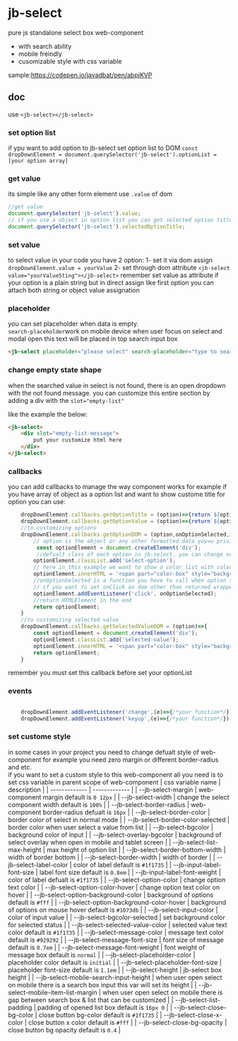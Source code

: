 # jb-select

pure js standalone select box web-component

- with search ability
- mobile freindly
- cusomizable style with css variable

sample:<https://codepen.io/javadbat/pen/abpjKVP>

## doc

use `<jb-select></jb-select>`

### set option list

if ypu want to add option to jb-select set option list to DOM
`const dropDownElement = document.querySelector('jb-select').optionList = [your option array]`

### get value

its simple like any other form element use `.value` of dom

```javascript
//get value
document.querySelector('jb-select').value;
// if you use a object in option list you can get selected option title beside value
document.querySelector('jb-select').selectedOptionTitle;
```
### set value

to select value in your code you have 2 option:
1- set it via dom assign `dropDownElement.value = yourValue`
2- set through dom attribute `<jb-select value="yourValueSting"></jb-select>`
remember set value as attribute if your option is a plain string but in direct assign like first option you can attach both string or object value assignation

### placeholder

 you can set placeholder when data is empty.    
 `search-placeholder`work on mobile device when user focus on select and modal open this text will be placed in top search input box

 ```html
 <jb-select placeholder="please select" search-placeholder="type to search"></jb-select>
 ```

### change empty state shape
when the searched value in select is not found, there is an open dropdown with the not found message.
you can customize this entire section by adding a div with the `slot="empty-list"`

like the example the below:

```html
<jb-select>
    <div slot="empty-list-message">
        put your customize html here
    </div>
</jb-select>
```

### callbacks

you can add callbacks to manage the way component works
for example if you have array of object as a option list and want to show custome title for option you can use:

```js
    dropDownElement.callbacks.getOptionTitle = (option)=>{return`${option.province}-${option.state}-${option.city}`}
    dropDownElement.callbacks.getOptionValue = (option)=>{return`${option.value}`}
    //to customizing options
    dropDownElement.callbacks.getOptionDOM = (option,onOptionSelected,isSelected)=>{
        // option is the object or any other formatted data yoy=u privide to optionList array
         const optionElement = document.createElement('div');
         //defualt class of each option in jb-select. you can change or customize it if you wish
        optionElement.classList.add('select-option');
        // here in this example we want to show a color list with color sample next to it
        optionElement.innerHTML = '<span part="color-box" style="background-color:'+option.colorCode+';width:16px;height:16px"></span>'+'&nbsp;'+option.name;
        //onOptionSelected is a function you have to call when option selected it mostly bind on on option dom clicked'
        // if you want to set onClick on dom other than returned wrapper DOM for example on a color-box you must set value property on it: colorBoxDOM.value = option; colorBoxDOM.addEventListener('click', onOptionSelected);
        optionElement.addEventListener('click', onOptionSelected);
        //return HTMLElement in the end
        return optionElement;
    }
    //to customizing selected value
    dropDownElement.callbacks.getSelectedValueDOM = (option)=>{
        const optionElement = document.createElement('div');
        optionElement.classList.add('selected-value');
        optionElement.innerHTML = '<span part="color-box" style="background-color:'+option.value+';width:16px;height:16px"></span>'+'&nbsp;'+option.name;
        return optionElement;
    }
```

remember you must set this callback before set your optionList

### events

```js

    dropDownElement.addEventListener('change',(e)=>{/*your function*/});
    dropDownElement.addEventListener('keyup',(e)=>{/*your function*/});

```

### set custome style

in some cases in your project you need to change defualt style of web-component for example you need zero margin or different border-radius and etc.  
if you want to set a custom style to this web-component all you need is to set css variable in parent scope of web-component
| css variable name                         | description                                                                                   |
| -------------                             | -------------                                                                                 |
| --jb-select-margin                        | web-component margin default is `0 12px`                                                      |
| --jb-select-width                         | change the select component width default is `100%`                                           |
| --jb-select-border-radius                 | web-component border-radius defualt is `16px`                                                 |
| --jb-select-border-color                  | border color of select in normal mode                                                         |
| --jb-select-border-color-selected         | border color when user select a value from list                                               |
| --jb-select-bgcolor                       | background color of input                                                                     |
| --jb-select-overlay-bgcolor               | background of select overlay when open in mobile and tablet screen                            |
| --jb-select-list-max-height               | max height of option list                                                                     |
| --jb-select-border-bottom-width           | width of border bottom                                                                        |
| --jb-select-border-width                  | width of border                                                                               |
| --jb-select-label-color                   | color of label default is `#1f1735`                                                           |
| --jb-input-label-font-size                | label font size default is `0.8em`                                                            |
| --jb-input-label-font-weight              | color of label defualt is `#1f1735`                                                           |
| --jb-select-option-color                  | change option text color                                                                      |
| --jb-select-option-color-hover            | change option text color on hover                                                             |
| --jb-select-option-background-color       | background of options default is `#fff`                                                       |
| --jb-select-option-background-color-hover | background of options on mouse hover default is `#1073db`                                     |
| --jb-select-input-color                   | color of input value                                                                          |
| --jb-select-bgcolor-selected              | set background color for selected status                                                      |
| --jb-select-selected-value-color          | selected value text color default is `#1f1735`                                                |
| --jb-select-message-color                 | message text color default is `#929292`                                                       |
| --jb-select-message-font-size             | font size of message default is `0.7em`                                                       |
| --jb-select-message-font-weight           | font weight of message box default is `normal`                                                |
| --jb-select-placeholder-color             | placeholder color default is `initial`                                                        |
| --jb-select-placeholder-font-size         | placeholder font-size default is `1.1em`                                                      |
| --jb-select-height                        | jb-select box height                                                                          |
| --jb-select-mobile-search-input-height    | when user open select on mobile there is a search box input this var will set its height      |
| --jb-select-mobile-item-list-margin       | when user open select on mobile there is gap between search box & list that can be customized |
| --jb-select-list-padding                  | padding of opened list box default is `16px 0`                                                |
| --jb-select-close-bg-color                | close button bg-color default is `#1f1735`                                                    |
| --jb-select-close-x-color                 | close button x color default is `#fff`                                                        |
| --jb-select-close-bg-opacity              | close button bg opacity default is `0.4`                                                      |

